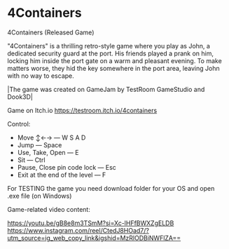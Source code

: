 # 4Containers
4Containers (Released Game)  

"4Containers" is a thrilling retro-style game where you play as John, a dedicated security guard at the port. His friends played a prank on him, locking him inside the port gate on a warm and pleasant evening. To make matters worse, they hid the key somewhere in the port area, leaving John with no way to escape.

  |The game was created on GameJam by TestRoom GameStudio and Dook3D|

Game on Itch.io https://testroom.itch.io/4containers

Control:

 * Move ↕←→ — W S A D
 * Jump — Space
 * Use, Take, Open — E
 * Sit — Ctrl
 * Pause, Close pin code lock — Esc
 * Exit at the end of the level — F
   
For TESTING the game you need download folder for your OS and open .exe file (on Windows)

Game-related video content:

 https://youtu.be/gB8e8m3TSmM?si=Xc-lHFfBWXZgELDB
 https://www.instagram.com/reel/CtedJ8HOad7/?utm_source=ig_web_copy_link&igshid=MzRlODBiNWFlZA==
